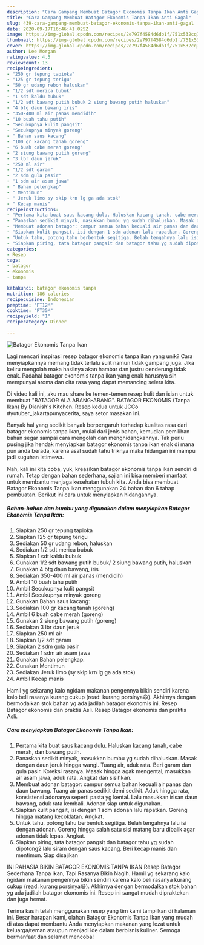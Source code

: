 ```yaml
---
description: "Cara Gampang Membuat Batagor Ekonomis Tanpa Ikan Anti Gagal"
title: "Cara Gampang Membuat Batagor Ekonomis Tanpa Ikan Anti Gagal"
slug: 439-cara-gampang-membuat-batagor-ekonomis-tanpa-ikan-anti-gagal
date: 2020-09-17T16:46:41.025Z
image: https://img-global.cpcdn.com/recipes/2e797f4584d6db1f/751x532cq70/batagor-ekonomis-tanpa-ikan-foto-resep-utama.jpg
thumbnail: https://img-global.cpcdn.com/recipes/2e797f4584d6db1f/751x532cq70/batagor-ekonomis-tanpa-ikan-foto-resep-utama.jpg
cover: https://img-global.cpcdn.com/recipes/2e797f4584d6db1f/751x532cq70/batagor-ekonomis-tanpa-ikan-foto-resep-utama.jpg
author: Lee Morgan
ratingvalue: 4.5
reviewcount: 13
recipeingredient:
- "250 gr tepung tapioka"
- "125 gr tepung terigu"
- "50 gr udang rebon haluskan"
- "1/2 sdt merica bubuk"
- "1 sdt kaldu bubuk"
- "1/2 sdt bawang putih bubuk 2 siung bawang putih haluskan"
- "4 btg daun bawang iris"
- "350-400 ml air panas mendidih"
- "10 buah tahu putih"
- "Secukupnya kulit pangsit"
- "Secukupnya minyak goreng"
- " Bahan saus kacang"
- "100 gr kacang tanah goreng"
- "6 buah cabe merah goreng"
- "2 siung bawang putih goreng"
- "3 lbr daun jeruk"
- "250 ml air"
- "1/2 sdt garam"
- "2 sdm gula pasir"
- "1 sdm air asam jawa"
- " Bahan pelengkap"
- " Mentimun"
- " Jeruk limo sy skip krn lg ga ada stok"
- " Kecap manis"
recipeinstructions:
- "Pertama kita buat saus kacang dulu. Haluskan kacang tanah, cabe merah, dan bawang putih."
- "Panaskan sedikit minyak, masukkan bumbu yg sudah dihaluskan. Masak dengan daun jeruk hingga wangi. Tuang air, aduk rata. Beri garam dan gula pasir. Koreksi rasanya. Masak hingga agak mengental, masukkan air asam jawa, aduk rata. Angkat dan sisihkan."
- "Membuat adonan batagor: campur semua bahan kecuali air panas dan daun bawang. Tuang air panas sedikit demi sedikit. Aduk hingga rata, konsistensi adonanya seperti pasta yg kental. Lalu masukkan irisan daun bawang, aduk rata kembali. Adonan siap untuk digunakan."
- "Siapkan kulit pangsit, isi dengan 1 sdm adonan lalu rapatkan. Goreng hingga matang kecoklatan. Angkat."
- "Untuk tahu, potong tahu berbentuk segitiga. Belah tengahnya lalu isi dengan adonan. Goreng hingga salah satu sisi matang baru dibalik agar adonan tidak lepas. Angkat."
- "Siapkan piring, tata batagor pangsit dan batagor tahu yg sudah dipotong2 lalu siram dengan saus kacang. Beri kecap manis dan mentimun. Siap disajikan"
categories:
- Resep
tags:
- batagor
- ekonomis
- tanpa

katakunci: batagor ekonomis tanpa 
nutrition: 186 calories
recipecuisine: Indonesian
preptime: "PT12M"
cooktime: "PT35M"
recipeyield: "1"
recipecategory: Dinner

---
```



![Batagor Ekonomis Tanpa Ikan](https://img-global.cpcdn.com/recipes/2e797f4584d6db1f/751x532cq70/batagor-ekonomis-tanpa-ikan-foto-resep-utama.jpg)

Lagi mencari inspirasi resep batagor ekonomis tanpa ikan yang unik? Cara menyiapkannya memang tidak terlalu sulit namun tidak gampang juga. Jika keliru mengolah maka hasilnya akan hambar dan justru cenderung tidak enak. Padahal batagor ekonomis tanpa ikan yang enak harusnya sih mempunyai aroma dan cita rasa yang dapat memancing selera kita.

Di video kali ini, aku mau share ke temen-temen resep kulit dan isian untuk membuat &#34;BATAGOR ALA ABANG-ABANG&#34;. BATAGOR EKONOMIS (Tanpa Ikan) By Dianish&#39;s Kitchen. Resep kedua untuk JCCo #yutuber_jakartapunyacerita, saya setor masakan ini.

Banyak hal yang sedikit banyak berpengaruh terhadap kualitas rasa dari batagor ekonomis tanpa ikan, mulai dari jenis bahan, kemudian pemilihan bahan segar sampai cara mengolah dan menghidangkannya. Tak perlu pusing jika hendak menyiapkan batagor ekonomis tanpa ikan enak di mana pun anda berada, karena asal sudah tahu triknya maka hidangan ini mampu jadi suguhan istimewa.


Nah, kali ini kita coba, yuk, kreasikan batagor ekonomis tanpa ikan sendiri di rumah. Tetap dengan bahan sederhana, sajian ini bisa memberi manfaat untuk membantu menjaga kesehatan tubuh kita. Anda bisa membuat Batagor Ekonomis Tanpa Ikan menggunakan 24 bahan dan 6 tahap pembuatan. Berikut ini cara untuk menyiapkan hidangannya.

<!--inarticleads1-->

##### Bahan-bahan dan bumbu yang digunakan dalam menyiapkan Batagor Ekonomis Tanpa Ikan:

1. Siapkan 250 gr tepung tapioka
1. Siapkan 125 gr tepung terigu
1. Sediakan 50 gr udang rebon, haluskan
1. Sediakan 1/2 sdt merica bubuk
1. Siapkan 1 sdt kaldu bubuk
1. Gunakan 1/2 sdt bawang putih bubuk/ 2 siung bawang putih, haluskan
1. Gunakan 4 btg daun bawang, iris
1. Sediakan 350-400 ml air panas (mendidih)
1. Ambil 10 buah tahu putih
1. Ambil Secukupnya kulit pangsit
1. Ambil Secukupnya minyak goreng
1. Gunakan  Bahan saus kacang:
1. Sediakan 100 gr kacang tanah (goreng)
1. Ambil 6 buah cabe merah (goreng)
1. Gunakan 2 siung bawang putih (goreng)
1. Sediakan 3 lbr daun jeruk
1. Siapkan 250 ml air
1. Siapkan 1/2 sdt garam
1. Siapkan 2 sdm gula pasir
1. Sediakan 1 sdm air asam jawa
1. Gunakan  Bahan pelengkap:
1. Gunakan  Mentimun
1. Sediakan  Jeruk limo (sy skip krn lg ga ada stok)
1. Ambil  Kecap manis


Hamil yg sekarang kalo ngidam makanan pengennya bikin sendiri karena kalo beli rasanya kurang cukup (read: kurang porsinya😆). Akhirnya dengan bermodalkan stok bahan yg ada jadilah batagor ekonomis ini. Resep Batagor ekonomis dan praktis Asli. Resep Batagor ekonomis dan praktis Asli. 

<!--inarticleads2-->

##### Cara menyiapkan Batagor Ekonomis Tanpa Ikan:

1. Pertama kita buat saus kacang dulu. Haluskan kacang tanah, cabe merah, dan bawang putih.
1. Panaskan sedikit minyak, masukkan bumbu yg sudah dihaluskan. Masak dengan daun jeruk hingga wangi. Tuang air, aduk rata. Beri garam dan gula pasir. Koreksi rasanya. Masak hingga agak mengental, masukkan air asam jawa, aduk rata. Angkat dan sisihkan.
1. Membuat adonan batagor: campur semua bahan kecuali air panas dan daun bawang. Tuang air panas sedikit demi sedikit. Aduk hingga rata, konsistensi adonanya seperti pasta yg kental. Lalu masukkan irisan daun bawang, aduk rata kembali. Adonan siap untuk digunakan.
1. Siapkan kulit pangsit, isi dengan 1 sdm adonan lalu rapatkan. Goreng hingga matang kecoklatan. Angkat.
1. Untuk tahu, potong tahu berbentuk segitiga. Belah tengahnya lalu isi dengan adonan. Goreng hingga salah satu sisi matang baru dibalik agar adonan tidak lepas. Angkat.
1. Siapkan piring, tata batagor pangsit dan batagor tahu yg sudah dipotong2 lalu siram dengan saus kacang. Beri kecap manis dan mentimun. Siap disajikan


INI RAHASIA BIKIN BATAGOR EKONOMIS TANPA IKAN Resep Batagor Sederhana Tanpa Ikan, Tapi Rasanya Bikin Nagih. Hamil yg sekarang kalo ngidam makanan pengennya bikin sendiri karena kalo beli rasanya kurang cukup (read: kurang porsinya😆). Akhirnya dengan bermodalkan stok bahan yg ada jadilah batagor ekonomis ini. Resep ini sangat mudah dipraktekan dan juga hemat. 

Terima kasih telah menggunakan resep yang tim kami tampilkan di halaman ini. Besar harapan kami, olahan Batagor Ekonomis Tanpa Ikan yang mudah di atas dapat membantu Anda menyiapkan makanan yang lezat untuk keluarga/teman ataupun menjadi ide dalam berbisnis kuliner. Semoga bermanfaat dan selamat mencoba!
